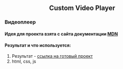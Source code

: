 <div id="header"> 
	<div align="center" id="header__box-title"> 
		<h2 id= "header__title"> Custom Video Player </h2>
	</div>
</div>

<div id="main"> 
	<div id="residential-complex">
		<h3 id="residential-complex__title">Видеоплеер</h3>
	</div>
	<div id="residential-complex"> 
	<h4>Идея для проекта взята с сайта документации <a href="https://developer.mozilla.org/en-US/docs/Learn_web_development/Extensions/Client-side_APIs/Video_and_audio_APIs" target="_blank">MDN</a>  </h4>
	</div>
	<div id="residential-complex__box">
		<h4>Результат и что используется:</h4>
		<ol id="residential-complex__list">
			<li id="residential-complex__item">
			 Результат - <a href="" target="_blank">ссылка на готовый проект</a>
			</li>
			<li id="residential-complex__item">
			 html, css, js
			</li>
		</ol>
	</div>
</div>

